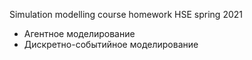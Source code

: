 Simulation modelling course homework HSE spring 2021
- Агентное моделирование
- Дискретно-событийное моделирование

